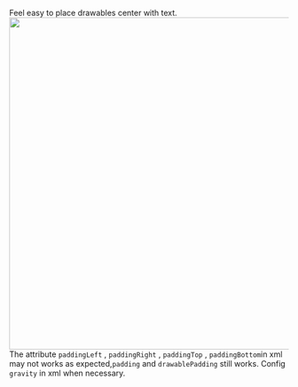 Feel easy to place drawables center with text.
<img src="..\app\src\main\res\drawable\diff.png" width="800" height="600"/>
The attribute <code>paddingLeft</code> , <code>paddingRight</code> , <code>paddingTop</code> , <code>paddingBottom</code>in xml may not works as expected,<code>padding</code> and <code>drawablePadding</code> still works.
Config <code>gravity</code> in xml when necessary.